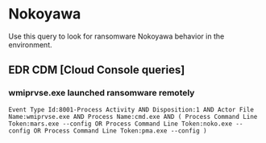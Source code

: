 # Nokoyawa

Use this query to look for ransomware Nokoyawa behavior in the environment.

## EDR CDM [Cloud Console queries]

### wmiprvse.exe launched ransomware remotely

```
Event Type Id:8001-Process Activity AND Disposition:1 AND Actor File Name:wmiprvse.exe AND Process Name:cmd.exe AND ( Process Command Line Token:mars.exe --config OR Process Command Line Token:noko.exe --config OR Process Command Line Token:pma.exe --config )
```
